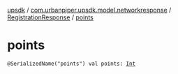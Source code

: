 [upsdk](../../index.md) / [com.urbanpiper.upsdk.model.networkresponse](../index.md) / [RegistrationResponse](index.md) / [points](./points.md)

# points

`@SerializedName("points") val points: `[`Int`](https://kotlinlang.org/api/latest/jvm/stdlib/kotlin/-int/index.html)